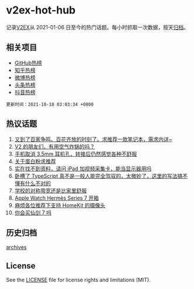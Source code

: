 # v2ex-hot-hub

 记录[V2EX](https://www.v2ex.com/)从 2021-01-06 日至今的热门话题。每小时抓取一次数据，按天[归档](archives)。
 
 ## 相关项目

- [GitHub热榜](https://github.com/snaildev/github-hot-hub)
- [知乎热榜](https://github.com/snaildev/zhihu-hot-hub)
- [微博热榜](https://github.com/snaildev/weibo-hot-hub)
- [头条热榜](https://github.com/snaildev/toutiao-hot-hub)
- [抖音热榜](https://github.com/snaildev/douyin-hot-hub)


 `更新时间：2021-10-18 03:03:34 +0800`

## 热议话题

1. [又到了百家争鸣、百花齐放的时刻了。求推荐一款笔记本，需求内详~](https://www.v2ex.com/t/808313)
1. [V2 的朋友们，有用空气炸锅的吗？](https://www.v2ex.com/t/808320)
1. [手机取消 3.5mm 耳机孔，转接后仍然感觉各种不舒服](https://www.v2ex.com/t/808343)
1. [关于蛋白粉求推荐](https://www.v2ex.com/t/808326)
1. [实在找不到资料，请问 iPad 加视频采集卡，能当显示器用吗](https://www.v2ex.com/t/808321)
1. [卧槽了 TypeScript 真不是一般人能完全驾驭的，太微妙了，这里的写法搞不懂有什么不对的](https://www.v2ex.com/t/808330)
1. [学校的对称带宽还是比家里舒服](https://www.v2ex.com/t/808324)
1. [Apple Watch Hermès Series 7 开箱](https://www.v2ex.com/t/808334)
1. [麻烦各位推荐下支持 HomeKit 的摄像头](https://www.v2ex.com/t/808388)
1. [你会买仙剑 7 吗](https://www.v2ex.com/t/808305)

## 历史归档

[archives](archives)

## License

See the [LICENSE](LICENSE) file for license rights and limitations (MIT).
